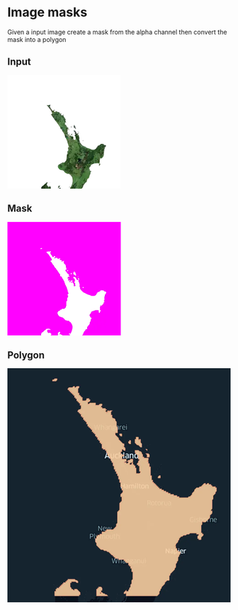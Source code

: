 # Image masks

Given a input image create a mask from the alpha channel then convert the mask into a polygon

## Input

![Input](../input/nz.5-31-19.webp)

## Mask

![Mask](./output/5-31-19.webp)

## Polygon

![Polygon](./output/5-31-19-outline.webp)